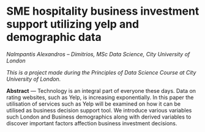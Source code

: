 # SME hospitality business investment support utilizing yelp and demographic data
 
*Nalmpantis Alexandros – Dimitrios, MSc Data Science, City University of London*
 
*This is a project made during the Principles of Data Science Course at City University of London.*
 
**Abstract** — Technology is an integral part of everyone these days. Data on rating websites, such as Yelp,  is increasing exponentially. In this paper the utilisation of services such as Yelp will be examined on how it can be utilised as business decision support tool. We introduce various variables such London and Business demographics along with derived variables to discover important factors affection business investment decisions.
